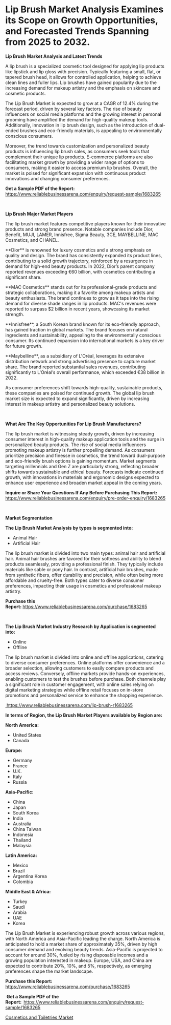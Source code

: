 <p><h1>Lip Brush Market Analysis Examines its Scope on Growth Opportunities, and Forecasted Trends Spanning from 2025 to 2032.</h1></p><p><strong>Lip Brush Market Analysis and Latest Trends</strong></p>
<p><p>A lip brush is a specialized cosmetic tool designed for applying lip products like lipstick and lip gloss with precision. Typically featuring a small, flat, or tapered brush head, it allows for controlled application, helping to achieve clean lines and fuller lips. Lip brushes have gained popularity due to the increasing demand for makeup artistry and the emphasis on skincare and cosmetic products.</p><p>The Lip Brush Market is expected to grow at a CAGR of 12.4% during the forecast period, driven by several key factors. The rise of beauty influencers on social media platforms and the growing interest in personal grooming have amplified the demand for high-quality makeup tools. Additionally, innovation in lip brush design, such as the introduction of dual-ended brushes and eco-friendly materials, is appealing to environmentally conscious consumers. </p><p>Moreover, the trend towards customization and personalized beauty products is influencing lip brush sales, as consumers seek tools that complement their unique lip products. E-commerce platforms are also facilitating market growth by providing a wider range of options to consumers, making it easier to access premium lip brushes. Overall, the market is poised for significant expansion with continuous product innovations and changing consumer preferences.</p></p>
<p><strong>Get a Sample PDF of the Report:&nbsp;</strong> <a href="https://www.reliablebusinessarena.com/enquiry/request-sample/1683265?utm_campaign=1871&utm_medium=2&utm_source=Github&utm_content=ia&utm_term=08022025&utm_id=lip-brush">https://www.reliablebusinessarena.com/enquiry/request-sample/1683265</a></p>
<p>&nbsp;</p>
<p><strong>Lip Brush Major Market Players</strong></p>
<p><p>The lip brush market features competitive players known for their innovative products and strong brand presence. Notable companies include Dior, Benefit, MUJI, LAMER, Innisfree, Sigma Beauty, 3CE, MAYBELLINE, MAC Cosmetics, and CHANEL.</p><p>**Dior** is renowned for luxury cosmetics and a strong emphasis on quality and design. The brand has consistently expanded its product lines, contributing to a solid growth trajectory, reinforced by a resurgence in demand for high-end beauty products. In 2022, Dior’s parent company reported revenues exceeding €60 billion, with cosmetics contributing a significant share.</p><p>**MAC Cosmetics** stands out for its professional-grade products and strategic collaborations, making it a favorite among makeup artists and beauty enthusiasts. The brand continues to grow as it taps into the rising demand for diverse shade ranges in lip products. MAC's revenues were reported to surpass $2 billion in recent years, showcasing its market strength.</p><p>**Innisfree**, a South Korean brand known for its eco-friendly approach, has gained traction in global markets. The brand focuses on natural ingredients and sustainability, appealing to the environmentally conscious consumer. Its continued expansion into international markets is a key driver for future growth.</p><p>**Maybelline**, as a subsidiary of L'Oréal, leverages its extensive distribution network and strong advertising presence to capture market share. The brand reported substantial sales revenues, contributing significantly to L'Oréal’s overall performance, which exceeded €38 billion in 2022.</p><p>As consumer preferences shift towards high-quality, sustainable products, these companies are poised for continued growth. The global lip brush market size is expected to expand significantly, driven by increasing interest in makeup artistry and personalized beauty solutions.</p></p>
<p>&nbsp;</p>
<p><strong>What Are The Key Opportunities For Lip Brush Manufacturers?</strong></p>
<p><p>The lip brush market is witnessing steady growth, driven by increasing consumer interest in high-quality makeup application tools and the surge in personalized beauty products. The rise of social media influencers promoting makeup artistry is further propelling demand. As consumers prioritize precision and finesse in cosmetics, the trend toward dual-purpose and eco-friendly brush options is gaining momentum. Market segments targeting millennials and Gen Z are particularly strong, reflecting broader shifts towards sustainable and ethical beauty. Forecasts indicate continued growth, with innovations in materials and ergonomic designs expected to enhance user experience and broaden market appeal in the coming years.</p></p>
<p><strong>Inquire or Share Your Questions If Any Before Purchasing This Report:</strong> <a href="https://www.reliablebusinessarena.com/enquiry/pre-order-enquiry/1683265?utm_campaign=1871&utm_medium=2&utm_source=Github&utm_content=ia&utm_term=08022025&utm_id=lip-brush">https://www.reliablebusinessarena.com/enquiry/pre-order-enquiry/1683265</a></p>
<p>&nbsp;</p>
<p><strong>Market Segmentation</strong></p>
<p><strong>The Lip Brush Market Analysis by types is segmented into:</strong></p>
<p><ul><li>Animal Hair</li><li>Artificial Hair</li></ul></p>
<p><p>The lip brush market is divided into two main types: animal hair and artificial hair. Animal hair brushes are favored for their softness and ability to blend products seamlessly, providing a professional finish. They typically include materials like sable or pony hair. In contrast, artificial hair brushes, made from synthetic fibers, offer durability and precision, while often being more affordable and cruelty-free. Both types cater to diverse consumer preferences, impacting their usage in cosmetics and professional makeup artistry.</p></p>
<p><strong>Purchase this Report:&nbsp;</strong><a href="https://www.reliablebusinessarena.com/purchase/1683265?utm_campaign=1871&utm_medium=2&utm_source=Github&utm_content=ia&utm_term=08022025&utm_id=lip-brush">https://www.reliablebusinessarena.com/purchase/1683265</a></p>
<p>&nbsp;</p>
<p><strong>The Lip Brush Market Industry Research by Application is segmented into:</strong></p>
<p><ul><li>Online</li><li>Offline</li></ul></p>
<p><p>The lip brush market is divided into online and offline applications, catering to diverse consumer preferences. Online platforms offer convenience and a broader selection, allowing customers to easily compare products and access reviews. Conversely, offline markets provide hands-on experiences, enabling customers to test the brushes before purchase. Both channels play a significant role in customer engagement, with online sales relying on digital marketing strategies while offline retail focuses on in-store promotions and personalized service to enhance the shopping experience.</p></p>
<p><a href="https://www.reliablebusinessarena.com/lip-brush-r1683265?utm_campaign=1871&utm_medium=2&utm_source=Github&utm_content=ia&utm_term=08022025&utm_id=lip-brush">&nbsp;https://www.reliablebusinessarena.com/lip-brush-r1683265</a></p>
<p><strong>In terms of Region, the Lip Brush Market Players available by Region are:</strong></p>
<p>
    <p> <strong> North America: </strong>
        <ul>
            <li>United States</li>
            <li>Canada</li>
        </ul>
        </p> 
    <p> <strong> Europe: </strong>
        <ul>
            <li>Germany</li>
            <li>France</li>
            <li>U.K.</li>
            <li>Italy</li>
            <li>Russia</li>
        </ul>
        </p> 
    <p> <strong> Asia-Pacific: </strong>
        <ul>
            <li>China</li>
            <li>Japan</li>
            <li>South Korea</li>
            <li>India</li>
            <li>Australia</li>
            <li>China Taiwan</li>
            <li>Indonesia</li>
            <li>Thailand</li>
            <li>Malaysia</li>
        </ul>
        </p> 
    <p> <strong> Latin America: </strong>
        <ul>
            <li>Mexico</li>
            <li>Brazil</li>
            <li>Argentina Korea</li>
            <li>Colombia</li>
        </ul>
        </p> 
    <p> <strong> Middle East & Africa: </strong>
        <ul>
            <li>Turkey</li>
            <li>Saudi</li>
            <li>Arabia</li>
            <li>UAE</li>
            <li>Korea</li>
        </ul>
    </p>
    </p>
<p><p>The Lip Brush Market is experiencing robust growth across various regions, with North America and Asia-Pacific leading the charge. North America is anticipated to hold a market share of approximately 35%, driven by high consumer demand and evolving beauty trends. Asia-Pacific is projected to account for around 30%, fueled by rising disposable incomes and a growing population interested in makeup. Europe, USA, and China are expected to contribute 20%, 10%, and 5%, respectively, as emerging preferences shape the market landscape.</p></p>
<p><strong>Purchase this Report: </strong><a href="https://www.reliablebusinessarena.com/purchase/1683265?utm_campaign=1871&utm_medium=2&utm_source=Github&utm_content=ia&utm_term=08022025&utm_id=lip-brush">https://www.reliablebusinessarena.com/purchase/1683265</a></p>
<p>&nbsp;<strong>Get a Sample PDF of the Report:&nbsp;&nbsp;</strong><a href="https://www.reliablebusinessarena.com/enquiry/request-sample/1683265?utm_campaign=1871&utm_medium=2&utm_source=Github&utm_content=ia&utm_term=08022025&utm_id=lip-brush">https://www.reliablebusinessarena.com/enquiry/request-sample/1683265</a></p>
<p><strong></strong></p>
<p><p><a href="https://github.com/marloy8/Market-Research-Report-List-7/blob/main/cosmetics-and-toiletries-market.md?utm_campaign=1871&utm_medium=2&utm_source=Github&utm_content=ia&utm_term=08022025&utm_id=lip-brush">Cosmetics and Toiletries Market</a></p></p>
